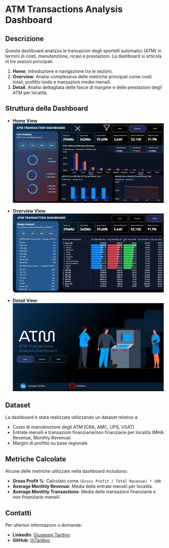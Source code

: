 # ATM Transactions Analysis Dashboard

## Descrizione
Questa dashboard analizza le transazioni degli sportelli automatici (ATM) in termini di costi, manutenzione, ricavi e prestazioni. 
La dashboard si articola in tre sezioni principali:

1. **Home**: Introduzione e navigazione tra le sezioni.
2. **Overview**: Analisi complessiva delle metriche principali come costi totali, profitto lordo e transazioni medie mensili.
3. **Detail**: Analisi dettagliata delle fasce di margine e delle prestazioni degli ATM per località.

## Struttura della Dashboard
- **Home View**  
![Home View](./images/home_view.png)


- **Overview View**: 
  ![Overview View](./images/overview_view.png)

- **Detail View**: 
  ![Detail View](./images/detail_view.png)

## Dataset
La dashboard è stata realizzata utilizzando un dataset relativo a:
- Costo di manutenzione degli ATM (CRA, AMC, UPS, VSAT)
- Entrate mensili e transazioni finanziarie/non finanziarie per località (MHA Revenue, Monthly Revenue)
- Margini di profitto su base regionale



## Metriche Calcolate
Alcune delle metriche utilizzate nella dashboard includono:
- **Gross Profit %**: Calcolato come `(Gross Profit / Total Revenue) * 100`
- **Average Monthly Revenue**: Media delle entrate mensili per località.
- **Average Monthly Transactions**: Media delle transazioni finanziarie e non finanziarie mensili.

## Contatti
Per ulteriori informazioni o domande:
- **LinkedIn**: [Giuseppe Tardivo](https://linkedin.com/in/giuseppetardivo)
- **GitHub**: [GiTardivo](https://github.com/GiTardivo)

